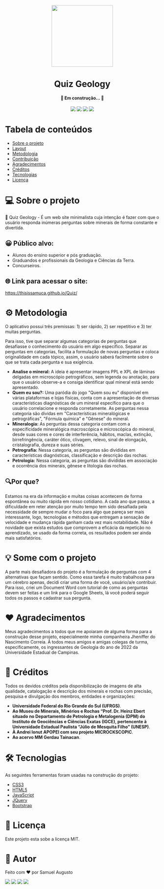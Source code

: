 <h1 align="center">
    <img alt="" title="" src="https://cdn-icons-png.flaticon.com/512/3269/3269369.png" width='200px'/>
</h1>

<h1 align="center"> Quiz Geology </h1>

<h4 align="center"> 
	🚧 Em construção... 🚧
</h4>

<p align="center">
 
 <img src="http://img.shields.io/static/v1?label=STATUS&message=EM%20DESENVOLVIMENTO&color=GREEN&style=for-the-badge"/>
 <img src="http://img.shields.io/static/v1?label=license&message=MIT&color=blue&style=for-the-badge"/>
 <img src="http://img.shields.io/static/v1?label=LANGUAGES&message=3&color=red&style=for-the-badge"/>
 <img src="http://img.shields.io/static/v1?label=repo size&message=85kb&color=yellow&style=for-the-badge"/>
 
</p>

Tabela de conteúdos
=================
<!--ts-->
   * [Sobre o projeto](#-sobre-o-projeto)
   * [Layout](#-layout)
   * [Metodologia](#%EF%B8%8F-metodologia)
   * [Contribuição](#-some-com-o-projeto)
   * [Agradecimentos](#-agradecimentos)
   * [Créditos](#-creditos)
   * [Tecnologias](#-tecnologias)
   * [Licença](#-licença)
<!--te-->

# 💻 Sobre o projeto
 
🤖 Quiz Geology - É um web site minimalista cuja intenção é fazer com que o usuário responda inúmeras perguntas sobre minerais de forma constante e divertida.

## 😀 Público alvo:  

- Alunos do ensino superior e pós graduação.
- Graduandos e profissionais da Geologia e Ciências da Terra.
- Concurseiros.

## 🌐 Link para acessar o site:
https://thisissamuca.github.io/Quiz/

# ⚙️ Metodologia

O aplicativo possui três premissas: 1) ser rápido, 2) ser repetitivo e 3) ter muitas perguntas.

Para isso, tive que separar algumas categorias de perguntas que desafiasse o conhecimento do usuário em algo específico. Separar as perguntas em categorias, facilita a formulação de novas perguntas e coloca originalidade em cada tópico, assim, o usuário saberá facilmente sobre o que se trata cada pergunta e sua exigência.

- **Analise o mineral:** A ideia é apresentar imagens PPL e XPL de lâminas delgadas em microscópio petrográficos, sem legenda ou anotação, para que o usuário observe-a e consiga identificar qual mineral está sendo apresentado.
- **Quem eu sou?:** Uma paródia do jogo "Quem sou eu" disponível em várias plataformas e lojas físicas, conta com a apresentação de diversas características diagnósticas de um mineral específico para que o usuário correlacione e responda corretamente. As perguntas nessa categoria são dividas em "Características mineralógicas e petrográficas", "Fórmula química" e "Gênese" do mineral.
- **Mineralogia:** As perguntas dessa categoria contam com a especificidade mineralógica macroscópica e microscópica do mineral, desde suas cores e cores de interferência, hábitos, maclas, extinção, birrefringência, caráter ótico, clivagem, relevo, sinal de elongação, cristalografia, dureza e suas séries.
- **Petrografia:** Nessa categoria, as perguntas são divididas em características diagnósticas, classificação e descrição das rochas.
- **Petrologia:** Nessa categoria, as perguntas são divididas em associação e ocorrência dos minerais, gênese e litologia das rochas.

## 🔍Por que?

Estamos na era da informação e muitas coisas acontecem de forma espontânea ou muito rápida em nosso cotidiano. A cada ano que passa, a dificuldade em reter atenção por muito tempo tem sido desafiada pela necessidade de sempre mudar o foco para algo que pareça ser mais interessante, logo, tecnologias e métodos que entregam a sensação de velocidade e mudança rápida ganham cada vez mais notabilidade. Não é novidade que exista estudos que comprovem a eficácia da repetição no aprendizado, se usado da forma correta, os resultados podem ser ainda mais satisfatórios.

# 💡 Some com o projeto

A parte mais desafiadora do projeto é a formulação de perguntas com 4 alternativas que façam sentido. Como essa tarefa é muito trabalhosa para um cérebro apenas, decidi criar uma forma de você, usuário/a/e contribuir. Para isso, criei um Document Word com tutorial de como as perguntas devem ser feitas e um link para o Google Sheets, lá você poderá seguir todos os passos e cadastrar sua pergunta.

# ❤️ Agradecimentos

Meus agradecimentos a todos que me apoiaram de alguma forma para a construção desse projeto, especialmente minha companheira Jheniffer do Nascimento Correia. À todos meus amigos e amigas colegas de turma, especificamente, os ingressantes de Geologia do ano de 2022 da Universidade Estadual de Campinas.

# 🙂 Créditos

Todos os devidos créditos pela disponibilização de imagens de alta qualidade, catalogação e descrição dos minerais e rochas com precisão, pesquisa e divulgação dos membros, entidades e organizações: 
- **Universidade Federal do Rio Grande do Sul (UFRGS)**.
- **Ao Museu de Minerais, Minérios e Rochas “Prof. Dr. Heinz Ebert situado no Departamento de Petrologia e Metalogenia (DPM) do Instituto de Geociências e Ciências Exatas (IGCE), pertencente à Universidade Estadual Paulista “Júlio de Mesquita Filho” (UNESP)**.
- **À Andrei Ionut APOPEI com seu projeto MICROCKSCOPIC**.
- **Ao acervo MM Gerdau Tainacan**.

# 🛠 Tecnologias

As seguintes ferramentas foram usadas na construção do projeto:

- [CSS3](#CSS3)
- [HTML5](#HTML5)
- [JavaScript](#JavaScript)
- [JQuery](#JQuery)
- [Bootstrap](#Bootstrap)

# 📝 Licença

Este projeto esta sobe a licença MIT.

# 🏅 Autor

Feito com ❤️ por Samuel Augusto

<div>

  <a href="https://github.com/thisissamuca/" target="_blank"><img src="https://img.shields.io/badge/GitHub-100000?style=for-the-badge&logo=github&logoColor=white" target="_blank"></a>
  <a href="https://www.instagram.com/samucaa.on/" target="_blank"><img src="https://img.shields.io/badge/-Instagram-%23E4405F?style=for-the-badge&logo=instagram&logoColor=white" target="_blank"></a>
  <a href = "mailto:augustto.sam3@gmail.com"><img src="https://img.shields.io/badge/-Gmail-%23333?style=for-the-badge&logo=gmail&logoColor=white" target="_blank"></a>
  <a href="https://www.linkedin.com/in/samuel-augusto-0462b1231/" target="_blank"><img src="https://img.shields.io/badge/-LinkedIn-%230077B5?style=for-the-badge&logo=linkedin&logoColor=white" target="_blank"></a> 